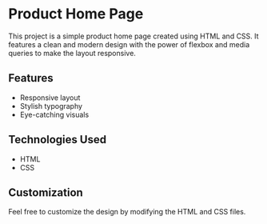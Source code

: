 # Product Home Page

This project is a simple product home page created using HTML and CSS. It features a clean and modern design with the power of flexbox and media queries to make the layout responsive.

## Features

- Responsive layout
- Stylish typography
- Eye-catching visuals

## Technologies Used

- HTML
- CSS

## Customization

Feel free to customize the design by modifying the HTML and CSS files.
